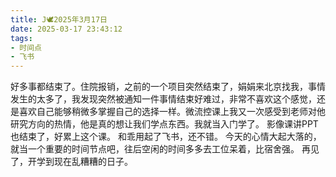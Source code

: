 ```yaml
---
title: J🕊️2025年3月17日
date: 2025-03-17 23:43:12
tags:
- 时间点
- 飞书
---
```

好多事都结束了。住院报销，之前的一个项目突然结束了，娟娟来北京找我，事情发生的太多了，我发现突然被通知一件事情结束好难过，非常不喜欢这个感觉，还是喜欢自己能够稍微多掌握自己的选择一样。微流控课上我又一次感受到老师对他研究方向的热情，他是真的想让我们学点东西。我就当入门学了。
影像课讲PPT也结束了，好累上这个课。
和乖用起了飞书，还不错。
今天的心情大起大落的，就当一个重要的时间节点吧，往后空闲的时间多多去工位呆着，比宿舍强。
再见了，开学到现在乱糟糟的日子。
